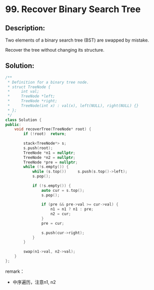 # 99. Recover Binary Search Tree

## Description:

Two elements of a binary search tree (BST) are swapped by mistake.

Recover the tree without changing its structure.

## Solution:

```c++
/**
 * Definition for a binary tree node.
 * struct TreeNode {
 *     int val;
 *     TreeNode *left;
 *     TreeNode *right;
 *     TreeNode(int x) : val(x), left(NULL), right(NULL) {}
 * };
 */
class Solution {
public:
    void recoverTree(TreeNode* root) {
        if (!root)  return;
        
        stack<TreeNode*> s;
        s.push(root);
        TreeNode *n1 = nullptr;
        TreeNode *n2 = nullptr;
        TreeNode *pre = nullptr;
        while (!s.empty()) {
            while (s.top())     s.push(s.top()->left);
            s.pop();
            
            if (!s.empty()) {
                auto cur = s.top();
                s.pop();
                
                if (pre && pre->val >= cur->val) {
                    n1 = n1 ? n1 : pre;
                    n2 = cur;
                }
                pre = cur;
                
                s.push(cur->right);
            }
        }
        
        swap(n1->val, n2->val);
    }
};
```

remark：

- 中序遍历，注意n1, n2
